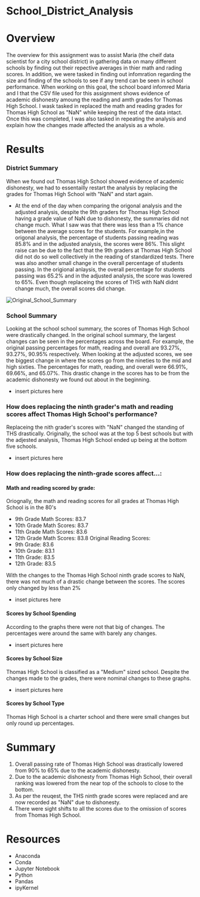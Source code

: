 # School_District_Analysis

# Overview
  The overview for this assignment was to assist Maria (the cheif data scientist for a city school district) in gathering data on many different schools by finding out their repective averages in thier math and rading scores. In addition, we were tasked in finding out infomration regarding the size and finding of the schools to see if any trend can be seen in school performance. 
  When working on this goal, the school board infomred Maria and I that the CSV file used for this assignment shows evidence of academic dishonesty amoung the reading and amth grades for Thomas High School. I wask tasked in replaced the math and reading grades for Thomas High School as "NaN" while keeping the rest of the data intact. Once this was completed, I was also tasked in repeating the analysis and explain how the changes made affected the analysis as a whole.


# Results
### District Summary
  When we found out Thomas High School showed evidence of academic dishonesty, we had to essentailly restart the analysis by replacing the grades for Thomas High School with "NaN" and start again. 
  - At the end of the day when comparing the origonal analysis and the adjusted analysis, despite the 9th graders for Thomas High School having a grade value of NaN due to dishonesty, the summaries did not change much. What I saw was that there was less than a 1% chance between the average scores for the students. For example,in the origonal analysis, the percentage of students passing reading was 85.8% and in the adjusted analysis, the scores were 86%. This slight raise can be due to the fact that the 9th graders at Thomas High School did not do so well collectively in the reading of standardized tests. There was also another small change in the overall percentage of students passing. In the origional anlaysis, the overall percentage for students passing was 65.2% and in the adjusted analysis, the score was lowered to 65%. Even though replaceing the scores of THS with NaN didnt change much, the overall scores did change. 

![Original_School_Summary](./Election-Analysis/Original_School_Summary.png)

### School Summary 
  Looking at the school school summary, the scores of Thomas High School were drastically changed. In the original school summary, the largest changes can be seen in the percentages across the board. For example, the original passing percentages for math, reading and overall are 93.27%, 93.27%, 90.95% respectively. When looking at the adjusted scores, we see the biggest change in where the scores go from the nineties to the mid and high sixties. The percentages for math, reading, and overall were 66.91%, 69.66%, and 65.07%. This drastic change in the scores has to be from the academic dishonesty we found out about in the beginning. 

* insert pictures here

### How does replacing the ninth grader's math and reading scores affect Thomas High School's performance?
  Replaceing the nith grader's scores with "NaN" changed the standing of THS drastically. Originally, the school was at the top 5 best schools but with the adjested analysis, Thomas High School ended up being at the bottom five schools. 
  
* insert pictures here

### How does replacing the ninth-grade scores affect...:

#### Math and reading scored by grade:
Oriognally, the math and reading scores for all grades at Thomas High School is in the 80's
  - 9th Grade Math Scores: 83.7
  - 10th Grade Math Scores: 83.7
  - 11th Grade Math Scores: 83.6
  - 12th Grade Math Scores: 83.8
Original Reading Scores:
  - 9th Grade: 83.6
  - 10th Grade: 83.1
  - 11th Grade: 83.5
  - 12th Grade: 83.5

With the changes to the Thomas High School ninth grade scores to NaN, there was not much of a drastic change between the scores. The scores only changed by less than 2%

* inset pictures here


#### Scores by School Spending 
  According to the graphs there were not that big of changes. The percentages were around the same with barely any changes.

* insert pictures here

#### Scores by School Size
  Thomas High School is classified as a "Medium" sized school. Despite the changes made to the grades, there were nominal changes to these graphs.

* insert pictures here


#### Scores by School Type
  Thomas High School is a charter school and there were small changes but only round up percentages.

# Summary 
1. Overall passing rate of Thomas High School was drastically lowered from 90% to 65% due to the academic dishonesty.
2. Due to the academic dishonesty from Thomas High School, their overall ranking was lowered from the near top of the schools to close to the bottom.
3. As per the reuqest, the THS ninth grade scores were replaced and are now recorded as "NaN" due to dishonesty.
4. There were sight shifts to all the scores due to the omission of scores from Thomas High School. 

# Resources 
- Anaconda
- Conda
- Jupyter Notebook
- Python
- Pandas
- ipyKernel
